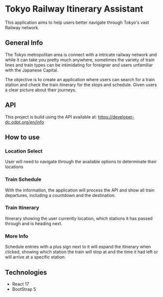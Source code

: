 # Tokyo Railway Itinerary Assistant

This application aims to help users better navigate through  Tokyo's vast Railway network.

## General Info

The Tokyo metropolitan area is connect with a intricate railway network and while it can take you pretty much anywhere, sometimes the variety of train lines and train types can be intimidating for foreigner and users unfamiliar with the Japanese Capital. 

The objective is to create an application where users can search for a train station and check the train itinerary for the stops and schedule.
Given users a clear picture about their journeys. 

## API

This project is build using the API available at: https://developer-dc.odpt.org/en/info

## How to use

### Location Select

User will need to navigate through the available options to determinate their locations 

### Train Schedule

With the information, the application will process the API and show all train departures, including a countdown and the destination.

### Train Itinerary

Itinerary showing the user currently location, which  stations it has passed through and is heading next.

### More Info

Schedule entries with a plus sign next to it will expand the itinerary when clicked, showing which station the train will stop at and the time it had left or will arrive at a specific station.

## Technologies

* React 17
* BootStrap 5